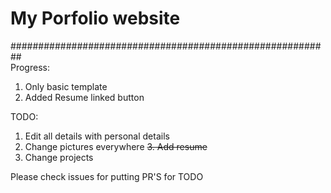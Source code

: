 # My Porfolio website


########################################################## <br>
Progress:
1. Only basic template
2. Added Resume linked button

TODO:
1. Edit all details with personal details
2. Change pictures everywhere
~~3. Add resume~~ 
4. Change projects

Please check issues for putting PR'S for TODO
